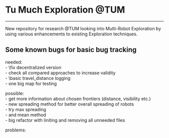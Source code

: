 # Tu Much Exploration @TUM
---
New repository for research @TUM looking into Multi-Robot Exploration by using various enhancements to existing Exploration techniques.

## Some known bugs for basic bug tracking

needed:  
    - \fix decentralized version  
    - check all compared approaches to increase validity  
    - \basic travel_distance logging  
    - one big map for testing  

possible:  
    - get more information about chosen frontiers (distance, visibility etc.)  
    - new spreading method for better overall spreading of robots  
      - try max spreading  
      - and mean method  
    - big refactor with liniting and removing all unneeded files  
  
problems:

